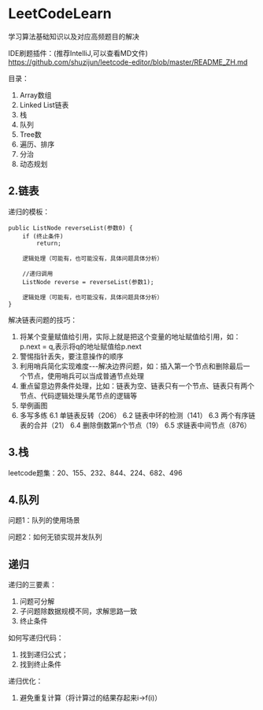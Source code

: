 # LeetCodeLearn
学习算法基础知识以及对应高频题目的解决

IDE刷题插件：(推荐IntelliJ,可以查看MD文件)
https://github.com/shuzijun/leetcode-editor/blob/master/README_ZH.md

目录：
1. Array数组
2. Linked List链表
3. 栈
4. 队列
5. Tree数
6. 遍历、排序
7. 分治
8. 动态规划

## 2.链表
递归的模板：
```
public ListNode reverseList(参数0) {
    if (终止条件)
        return;

    逻辑处理（可能有，也可能没有，具体问题具体分析）

    //递归调用
    ListNode reverse = reverseList(参数1);

    逻辑处理（可能有，也可能没有，具体问题具体分析）
}
```

解决链表问题的技巧：
1. 将某个变量赋值给引用，实际上就是把这个变量的地址赋值给引用，如：p.next = q,表示将q的地址赋值给p.next
2. 警惕指针丢失，要注意操作的顺序
3. 利用哨兵简化实现难度---解决边界问题，如：插入第一个节点和删除最后一个节点，使用哨兵可以当成普通节点处理
4. 重点留意边界条件处理，比如：链表为空、链表只有一个节点、链表只有两个节点、代码逻辑处理头尾节点的逻辑等
5. 举例画图
6. 多写多练
    6.1 单链表反转（206）
    6.2 链表中环的检测（141）
    6.3 两个有序链表的合并（21）
    6.4 删除倒数第n个节点（19）
    6.5 求链表中间节点（876）
    
## 3.栈
leetcode题集：20、155、232、844、224、682、496

## 4.队列
问题1：队列的使用场景

问题2：如何无锁实现并发队列

## 递归
递归的三要素：
1. 问题可分解
2. 子问题除数据规模不同，求解思路一致
3. 终止条件

如何写递归代码：
1. 找到递归公式；
2. 找到终止条件

递归优化：
1. 避免重复计算（将计算过的结果存起来i->f(i)）

